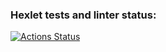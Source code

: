 ### Hexlet tests and linter status:
[![Actions Status](https://github.com/PavelKurzaev/js-oop-project-lvl1/workflows/hexlet-check/badge.svg)](https://github.com/PavelKurzaev/js-oop-project-lvl1/actions)
